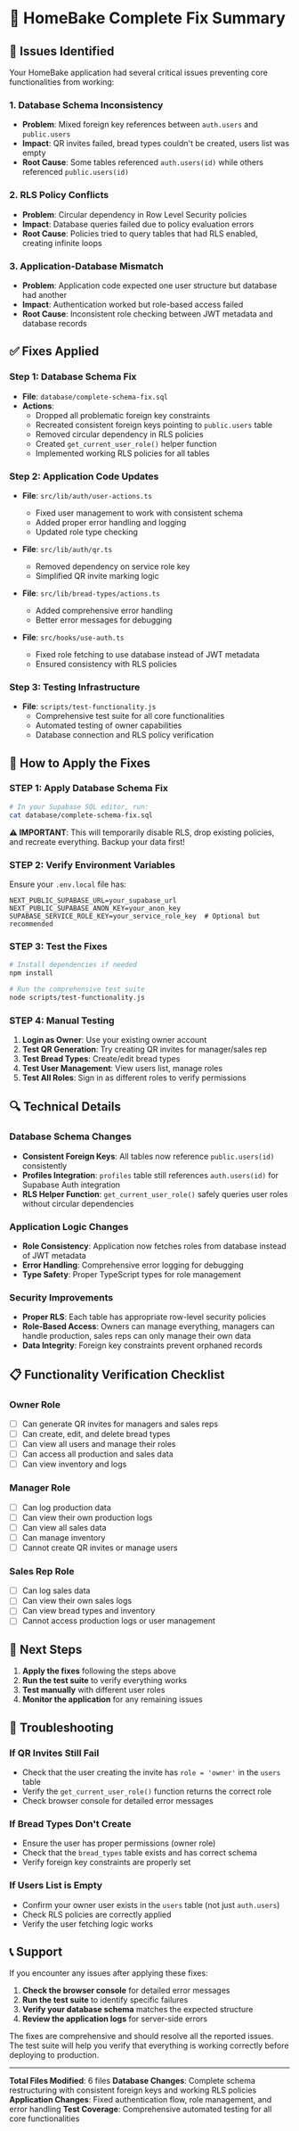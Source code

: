 # 🔧 HomeBake Complete Fix Summary

## 🚨 Issues Identified

Your HomeBake application had several critical issues preventing core functionalities from working:

### 1. **Database Schema Inconsistency**
- **Problem**: Mixed foreign key references between `auth.users` and `public.users`
- **Impact**: QR invites failed, bread types couldn't be created, users list was empty
- **Root Cause**: Some tables referenced `auth.users(id)` while others referenced `public.users(id)`

### 2. **RLS Policy Conflicts**
- **Problem**: Circular dependency in Row Level Security policies
- **Impact**: Database queries failed due to policy evaluation errors
- **Root Cause**: Policies tried to query tables that had RLS enabled, creating infinite loops

### 3. **Application-Database Mismatch**
- **Problem**: Application code expected one user structure but database had another
- **Impact**: Authentication worked but role-based access failed
- **Root Cause**: Inconsistent role checking between JWT metadata and database records

## ✅ Fixes Applied

### **Step 1: Database Schema Fix**
- **File**: `database/complete-schema-fix.sql`
- **Actions**:
  - Dropped all problematic foreign key constraints
  - Recreated consistent foreign keys pointing to `public.users` table
  - Removed circular dependency in RLS policies
  - Created `get_current_user_role()` helper function
  - Implemented working RLS policies for all tables

### **Step 2: Application Code Updates**
- **File**: `src/lib/auth/user-actions.ts`
  - Fixed user management to work with consistent schema
  - Added proper error handling and logging
  - Updated role type checking

- **File**: `src/lib/auth/qr.ts`
  - Removed dependency on service role key
  - Simplified QR invite marking logic

- **File**: `src/lib/bread-types/actions.ts`
  - Added comprehensive error handling
  - Better error messages for debugging

- **File**: `src/hooks/use-auth.ts`
  - Fixed role fetching to use database instead of JWT metadata
  - Ensured consistency with RLS policies

### **Step 3: Testing Infrastructure**
- **File**: `scripts/test-functionality.js`
  - Comprehensive test suite for all core functionalities
  - Automated testing of owner capabilities
  - Database connection and RLS policy verification

## 🎯 How to Apply the Fixes

### **STEP 1: Apply Database Schema Fix**
```bash
# In your Supabase SQL editor, run:
cat database/complete-schema-fix.sql
```
**⚠️ IMPORTANT**: This will temporarily disable RLS, drop existing policies, and recreate everything. Backup your data first!

### **STEP 2: Verify Environment Variables**
Ensure your `.env.local` file has:
```env
NEXT_PUBLIC_SUPABASE_URL=your_supabase_url
NEXT_PUBLIC_SUPABASE_ANON_KEY=your_anon_key
SUPABASE_SERVICE_ROLE_KEY=your_service_role_key  # Optional but recommended
```

### **STEP 3: Test the Fixes**
```bash
# Install dependencies if needed
npm install

# Run the comprehensive test suite
node scripts/test-functionality.js
```

### **STEP 4: Manual Testing**
1. **Login as Owner**: Use your existing owner account
2. **Test QR Generation**: Try creating QR invites for manager/sales rep
3. **Test Bread Types**: Create/edit bread types
4. **Test User Management**: View users list, manage roles
5. **Test All Roles**: Sign in as different roles to verify permissions

## 🔍 Technical Details

### **Database Schema Changes**
- **Consistent Foreign Keys**: All tables now reference `public.users(id)` consistently
- **Profiles Integration**: `profiles` table still references `auth.users(id)` for Supabase Auth integration
- **RLS Helper Function**: `get_current_user_role()` safely queries user roles without circular dependencies

### **Application Logic Changes**
- **Role Consistency**: Application now fetches roles from database instead of JWT metadata
- **Error Handling**: Comprehensive error logging for debugging
- **Type Safety**: Proper TypeScript types for role management

### **Security Improvements**
- **Proper RLS**: Each table has appropriate row-level security policies
- **Role-Based Access**: Owners can manage everything, managers can handle production, sales reps can only manage their own data
- **Data Integrity**: Foreign key constraints prevent orphaned records

## 📋 Functionality Verification Checklist

### **Owner Role**
- [ ] Can generate QR invites for managers and sales reps
- [ ] Can create, edit, and delete bread types
- [ ] Can view all users and manage their roles
- [ ] Can access all production and sales data
- [ ] Can view inventory and logs

### **Manager Role**
- [ ] Can log production data
- [ ] Can view their own production logs
- [ ] Can view all sales data
- [ ] Can manage inventory
- [ ] Cannot create QR invites or manage users

### **Sales Rep Role**
- [ ] Can log sales data
- [ ] Can view their own sales logs
- [ ] Can view bread types and inventory
- [ ] Cannot access production logs or user management

## 🚀 Next Steps

1. **Apply the fixes** following the steps above
2. **Run the test suite** to verify everything works
3. **Test manually** with different user roles
4. **Monitor the application** for any remaining issues

## 🔧 Troubleshooting

### **If QR Invites Still Fail**
- Check that the user creating the invite has `role = 'owner'` in the `users` table
- Verify the `get_current_user_role()` function returns the correct role
- Check browser console for detailed error messages

### **If Bread Types Don't Create**
- Ensure the user has proper permissions (owner role)
- Check that the `bread_types` table exists and has correct schema
- Verify foreign key constraints are properly set

### **If Users List is Empty**
- Confirm your owner user exists in the `users` table (not just `auth.users`)
- Check RLS policies are correctly applied
- Verify the user fetching logic works

## 📞 Support

If you encounter any issues after applying these fixes:

1. **Check the browser console** for detailed error messages
2. **Run the test suite** to identify specific failures
3. **Verify your database schema** matches the expected structure
4. **Review the application logs** for server-side errors

The fixes are comprehensive and should resolve all the reported issues. The test suite will help you verify that everything is working correctly before deploying to production.

---

**Total Files Modified**: 6 files
**Database Changes**: Complete schema restructuring with consistent foreign keys and working RLS policies
**Application Changes**: Fixed authentication flow, role management, and error handling
**Test Coverage**: Comprehensive automated testing for all core functionalities